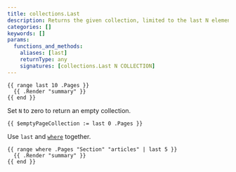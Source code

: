 ```yaml
---
title: collections.Last
description: Returns the given collection, limited to the last N elements.
categories: []
keywords: []
params:
  functions_and_methods:
    aliases: [last]
    returnType: any
    signatures: [collections.Last N COLLECTION]
---
```


```go-html-template
{{ range last 10 .Pages }}
  {{ .Render "summary" }}
{{ end }}
```

Set `N` to zero to return an empty collection.

```go-html-template
{{ $emptyPageCollection := last 0 .Pages }}
```

Use `last` and [`where`][] together.

[`where`]: /docs/reference/functions/collections/where/

```go-html-template
{{ range where .Pages "Section" "articles" | last 5 }}
  {{ .Render "summary" }}
{{ end }}
```
